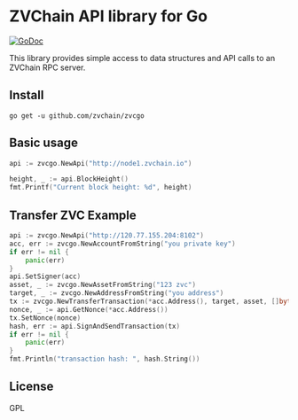 ZVChain API library for Go
=========================


[![GoDoc](https://godoc.org/github.com/zvchain/zvcgo?status.svg)](https://godoc.org/github.com/zvchain/zvcgo)

This library provides simple access to data structures and API calls to an ZVChain RPC server.  

## Install

```
go get -u github.com/zvchain/zvcgo
```

## Basic usage

```go
api := zvcgo.NewApi("http://node1.zvchain.io")

height, _ := api.BlockHeight()
fmt.Printf("Current block height: %d", height)
```

## Transfer ZVC Example 
```go
api := zvcgo.NewApi("http://120.77.155.204:8102")
acc, err := zvcgo.NewAccountFromString("you private key")
if err != nil {
    panic(err)
}
api.SetSigner(acc)
asset, _ := zvcgo.NewAssetFromString("123 zvc")
target, _ := zvcgo.NewAddressFromString("you address")
tx := zvcgo.NewTransferTransaction(*acc.Address(), target, asset, []byte{})
nonce, _ := api.GetNonce(*acc.Address())
tx.SetNonce(nonce)
hash, err := api.SignAndSendTransaction(tx)
if err != nil {
    panic(err)
}
fmt.Println("transaction hash: ", hash.String())

```



## License

GPL
